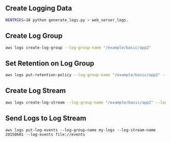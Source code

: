 
## Create Logging Data
```sh
NENTRIES=10 python generate_logs.py > web_server_logs.
```


##  Create Log Group
```sh 
aws logs create-log-group --log-group-name "/example/basic/app2"
```

## Set Retention on Log Group
```sh
aws logs put-retention-policy --log-group-name "/example/basic/app2" --retention-in-days 1
```

## Create Log Stream
```sh
aws logs create-log-stream --log-group-name "/example/basic/app2" --log-stream-name $(date +%s)
```

## Send Logs to Log Stream
```
aws logs put-log-events --log-group-name my-logs --log-stream-name 20150601 --log-events file://events
```